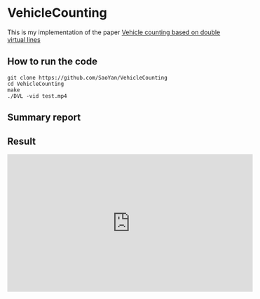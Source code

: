 # VehicleCounting
This is my implementation of the paper [Vehicle counting based on double virtual lines](https://link.springer.com/article/10.1007/s11760-016-1038-7)<br />  
## How to run the code
```
git clone https://github.com/SaoYan/VehicleCounting
cd VehicleCounting
make
./DVL -vid test.mp4
```
## Summary report

## Result
<iframe width="560" height="315" src="https://www.youtube.com/embed/U-5w5K4zTFA" frameborder="0" allowfullscreen></iframe>
